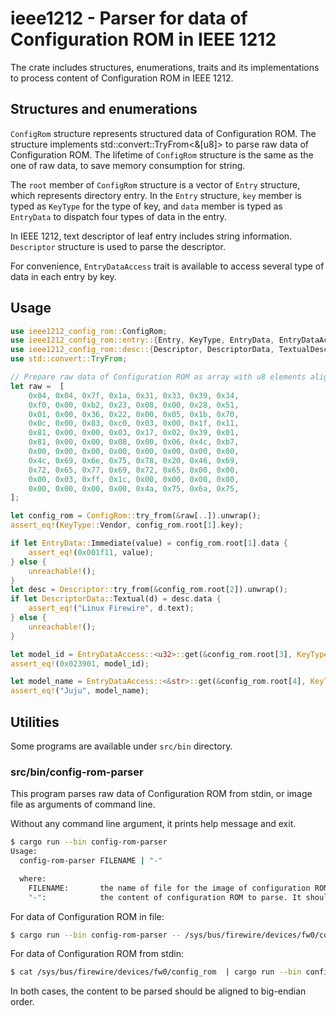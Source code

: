 # ieee1212 - Parser for data of Configuration ROM in IEEE 1212

The crate includes structures, enumerations, traits and its implementations to process
content of Configuration ROM in IEEE 1212.

## Structures and enumerations

`ConfigRom` structure represents structured data of Configuration ROM. The structure
implements std::convert::TryFrom<&[u8]> to parse raw data of Configuration ROM. The
lifetime of `ConfigRom` structure is the same as the one of raw data, to save memory
consumption for string.

The `root` member of `ConfigRom` structure is a vector of `Entry` structure, which
represents directory entry. In the `Entry` structure, `key` member is typed as `KeyType`
for the type of key, and `data` member is typed as `EntryData` to dispatch four types
of data in the entry.

In IEEE 1212, text descriptor of leaf entry includes string information. `Descriptor`
structure is used to parse the descriptor.

For convenience, `EntryDataAccess` trait is available to access several type of data in
each entry by key.

## Usage

```rust
use ieee1212_config_rom::ConfigRom;
use ieee1212_config_rom::entry::{Entry, KeyType, EntryData, EntryDataAccess};
use ieee1212_config_rom::desc::{Descriptor, DescriptorData, TextualDescriptorData};
use std::convert::TryFrom;

// Prepare raw data of Configuration ROM as array with u8 elements aligned by big endian.
let raw =  [
    0x04, 0x04, 0x7f, 0x1a, 0x31, 0x33, 0x39, 0x34,
    0xf0, 0x00, 0xb2, 0x23, 0x08, 0x00, 0x28, 0x51,
    0x01, 0x00, 0x36, 0x22, 0x00, 0x05, 0x1b, 0x70,
    0x0c, 0x00, 0x83, 0xc0, 0x03, 0x00, 0x1f, 0x11,
    0x81, 0x00, 0x00, 0x03, 0x17, 0x02, 0x39, 0x01,
    0x81, 0x00, 0x00, 0x08, 0x00, 0x06, 0x4c, 0xb7,
    0x00, 0x00, 0x00, 0x00, 0x00, 0x00, 0x00, 0x00,
    0x4c, 0x69, 0x6e, 0x75, 0x78, 0x20, 0x46, 0x69,
    0x72, 0x65, 0x77, 0x69, 0x72, 0x65, 0x00, 0x00,
    0x00, 0x03, 0xff, 0x1c, 0x00, 0x00, 0x00, 0x00,
    0x00, 0x00, 0x00, 0x00, 0x4a, 0x75, 0x6a, 0x75,
];

let config_rom = ConfigRom::try_from(&raw[..]).unwrap();
assert_eq!(KeyType::Vendor, config_rom.root[1].key);

if let EntryData::Immediate(value) = config_rom.root[1].data {
    assert_eq!(0x001f11, value);
} else {
    unreachable!();
}
let desc = Descriptor::try_from(&config_rom.root[2]).unwrap();
if let DescriptorData::Textual(d) = desc.data {
    assert_eq!("Linux Firewire", d.text);
} else {
    unreachable!();
}

let model_id = EntryDataAccess::<u32>::get(&config_rom.root[3], KeyType::Model).unwrap();
assert_eq!(0x023901, model_id);

let model_name = EntryDataAccess::<&str>::get(&config_rom.root[4], KeyType::Descriptor).unwrap();
assert_eq!("Juju", model_name);
```

## Utilities

Some programs are available under `src/bin` directory.

### src/bin/config-rom-parser

This program parses raw data of Configuration ROM from stdin, or image file as arguments of
command line.

Without any command line argument, it prints help message and exit.

```sh
$ cargo run --bin config-rom-parser
Usage:
  config-rom-parser FILENAME | "-"

  where:
    FILENAME:       the name of file for the image of configuration ROM to parse
    "-":            the content of configuration ROM to parse. It should be aligned to big endian.
```

For data of Configuration ROM in file:

```sh
$ cargo run --bin config-rom-parser -- /sys/bus/firewire/devices/fw0/config_rom
```

For data of Configuration ROM from stdin:

```sh
$ cat /sys/bus/firewire/devices/fw0/config_rom  | cargo run --bin config-rom-parser -- -
```

In both cases, the content to be parsed should be aligned to big-endian order.
